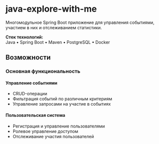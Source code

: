 # java-explore-with-me

Многомодульное Spring Boot приложение для управления событиями, участием в них и отслеживанием статистики.  

**Стек технологий:**  
Java • Spring Boot • Maven • PostgreSQL • Docker  

## Возможности

### Основная функциональность
#### Управление событиями
- CRUD-операции
- Фильтрация событий по различным критериям  
- Управление запросами на участие в событиях  

#### Пользовательская система
- Регистрация и управление пользователями  
- Ролевое управление доступом  
- Отслеживание участия пользователей 
